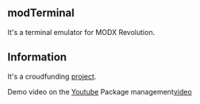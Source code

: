 ## modTerminal

It's a terminal emulator for MODX Revolution. 

## Information
It's a croudfunding [project](http://yasobe.ru/na/modterminal). 

Demo video on the [Youtube](https://youtu.be/BRfY8l3t5MI)
Package management[video](https://youtu.be/2ZJZlfzM6zo)
